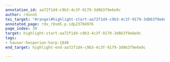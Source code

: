 ```yaml
---
annotation_id: aa72f1d4-c9b3-4c3f-9179-3d863f9e6e9c
author: rdunn5
tei_target: "#range(#highlight-start-aa72f1d4-c9b3-4c3f-9179-3d863f9e6e9c, #highlight-end-aa72f1d4-c9b3-4c3f-9179-3d863f9e6e9c)"
annotated_page: rdx_r8sm5.p.idp23784976
page_index: 39
target: highlight-start-aa72f1d4-c9b3-4c3f-9179-3d863f9e6e9c
tags:
- hauser-hesperian-harp-1848
end_target: highlight-end-aa72f1d4-c9b3-4c3f-9179-3d863f9e6e9c

---
```

